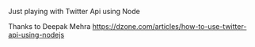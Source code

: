 Just playing with Twitter Api using Node

Thanks to Deepak Mehra https://dzone.com/articles/how-to-use-twitter-api-using-nodejs